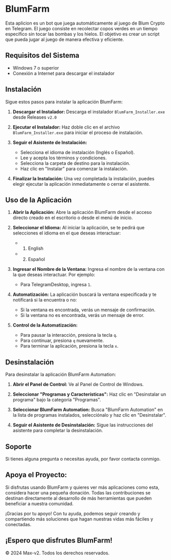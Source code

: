 # BlumFarm

Esta aplicion es un bot que juega automáticamente al juego de Blum Crypto en Telegram. El juego consiste en recolectar copos verdes en un tiempo específico sin tocar las bombas y los hielos. El objetivo es crear un script que pueda jugar al juego de manera efectiva y eficiente.

## Requisitos del Sistema

- Windows 7 o superior
- Conexión a Internet para descargar el instalador

## Instalación

Sigue estos pasos para instalar la aplicación BlumFarm:

1. **Descargar el Instalador:**
   Descarga el instalador `BlumFarm_Installer.exe` desde Releases `v2.0`

2. **Ejecutar el Instalador:**
   Haz doble clic en el archivo `BlumFarm_Installer.exe` para iniciar el proceso de instalación.

3. **Seguir el Asistente de Instalación:**
   - Selecciona el idioma de instalación (Inglés o Español).
   - Lee y acepta los términos y condiciones.
   - Selecciona la carpeta de destino para la instalación.
   - Haz clic en "Instalar" para comenzar la instalación.

4. **Finalizar la Instalación:**
   Una vez completada la instalación, puedes elegir ejecutar la aplicación inmediatamente o cerrar el asistente.

## Uso de la Aplicación

1. **Abrir la Aplicación:**
   Abre la aplicación BlumFarm desde el acceso directo creado en el escritorio o desde el menú de inicio.

2. **Seleccionar el Idioma:**
   Al iniciar la aplicación, se te pedirá que selecciones el idioma en el que deseas interactuar:
   - 1. English
   - 2. Español

3. **Ingresar el Nombre de la Ventana:**
   Ingresa el nombre de la ventana con la que deseas interactuar. Por ejemplo:
   - Para TelegramDesktop, ingresa `1`.

4. **Automatización:**
   La aplicación buscará la ventana especificada y te notificará si la encuentra o no:
   - Si la ventana es encontrada, verás un mensaje de confirmación.
   - Si la ventana no es encontrada, verás un mensaje de error.

5. **Control de la Automatización:**
   - Para pausar la interacción, presiona la tecla `q`.
   - Para continuar, presiona `q` nuevamente.
   - Para terminar la aplicación, presiona la tecla `x`.

## Desinstalación

Para desinstalar la aplicación BlumFarm Automation:

1. **Abrir el Panel de Control:**
   Ve al Panel de Control de Windows.

2. **Seleccionar "Programas y Características":**
   Haz clic en "Desinstalar un programa" bajo la categoría "Programas".

3. **Seleccionar BlumFarm Automation:**
   Busca "BlumFarm Automation" en la lista de programas instalados, selecciónalo y haz clic en "Desinstalar".

4. **Seguir el Asistente de Desinstalación:**
   Sigue las instrucciones del asistente para completar la desinstalación.

## Soporte

Si tienes alguna pregunta o necesitas ayuda, por favor contacta conmigo.


## Apoya el Proyecto:

Si disfrutas usando BlumFarm y quieres ver más aplicaciones como esta, considera hacer una pequeña donación. Todas las contribuciones se destinan directamente al desarrollo de más herramientas que pueden beneficiar a nuestra comunidad.

¡Gracias por tu apoyo! Con tu ayuda, podemos seguir creando y compartiendo más soluciones que hagan nuestras vidas más fáciles y conectadas.

¡Espero que disfrutes BlumFarm!
---

© 2024 Max-v2. Todos los derechos reservados.
